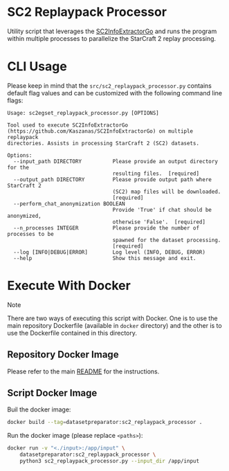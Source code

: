 # SC2 Replaypack Processor

Utility script that leverages the [SC2InfoExtractorGo](https://github.com/Kaszanas/SC2InfoExtractorGo) and runs the program within multiple processes to parallelize the StarCraft 2 replay processing.

# CLI Usage

Please keep in mind that the ```src/sc2_replaypack_processor.py```  contains default flag values and can be customized with the following command line flags:
```
Usage: sc2egset_replaypack_processor.py [OPTIONS]

Tool used to execute SC2InfoExtractorGo
(https://github.com/Kaszanas/SC2InfoExtractorGo) on multiple replaypack
directories. Assists in processing StarCraft 2 (SC2) datasets.

Options:
  --input_path DIRECTORY          Please provide an output directory for the
                                  resulting files.  [required]
  --output_path DIRECTORY         Please provide output path where StarCraft 2
                                  (SC2) map files will be downloaded.
                                  [required]
  --perform_chat_anonymization BOOLEAN
                                  Provide 'True' if chat should be anonymized,
                                  otherwise 'False'.  [required]
  --n_processes INTEGER           Please provide the number of processes to be
                                  spawned for the dataset processing.
                                  [required]
  --log [INFO|DEBUG|ERROR]        Log level (INFO, DEBUG, ERROR)
  --help                          Show this message and exit.
```

# Execute With Docker

> [!NOTE]
> There are two ways of executing this script with Docker. One is to use the main repository Dockerfile (available in `docker` directory) and the other is to use the Dockerfile contained in this directory.

## Repository Docker Image

Please refer to the main [README](../../README.md) for the instructions.

## Script Docker Image

Buil the docker image:
```bash
docker build --tag=datasetpreparator:sc2_replaypack_processor .
```

Run the docker image (please replace `<paths>`):
```bash
docker run -v "<./input>:/app/input" \
    datasetpreparator:sc2_replaypack_processor \
    python3 sc2_replaypack_processor.py --input_dir /app/input
```
